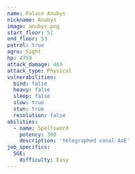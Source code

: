 ```yaml
---
name: Palace Anubys
nickname: Anubys
image: anubys.png
start_floor: 51
end_floor: 53
patrol: true
agro: Sight
hp: 4759
attack_damage: 463
attack_type: Physical
vulnerabilities:
  bind: false
  heavy: false
  sleep: false
  slow: true
  stun: true
  resolution: false
abilities:
  - name: Spellsword
    potency: 300
    description: 'telegraphed conal AoE'
job_specifics:
  SGE:
    difficulty: Easy
---
```

